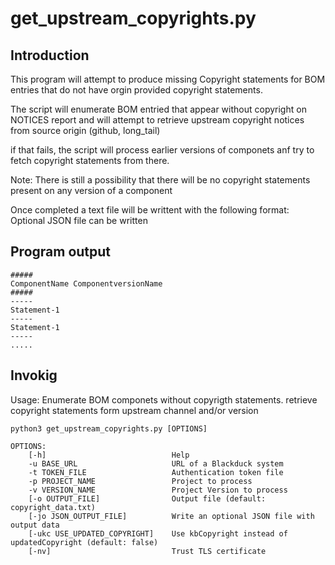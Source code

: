 # get_upstream_copyrights.py

## Introduction

This program will attempt to produce missing Copyright statements 
for BOM entries that do not have orgin provided copyright statements.

The script will enumerate BOM entried that appear without copyright
on NOTICES report and will attempt to retrieve 
upstream copyright notices from source origin (github, long_tail)

if that fails, the script will process earlier versions of componets
anf try to fetch copyright statements from there.

Note:  There is still a possibility that there will be no copyright 
       statements present on any version of a component

Once completed a text file will be writtent with the following format:
Optional JSON file can be written

## Program output

```
#####
ComponentName ComponentversionName
#####
-----
Statement-1
-----
Statement-1
-----
.....
```

## Invokig 

Usage: Enumerate BOM componets without copyrigth statements. retrieve 
       copyright statements form upstream channel and/or version

```
python3 get_upstream_copyrights.py [OPTIONS]

OPTIONS:
    [-h]                            Help
    -u BASE_URL                     URL of a Blackduck system
    -t TOKEN_FILE                   Authentication token file
    -p PROJECT_NAME                 Project to process
    -v VERSION_NAME                 Project Version to process
    [-o OUTPUT_FILE]                Output file (default: copyright_data.txt)
    [-jo JSON_OUTPUT_FILE]          Write an optional JSON file with output data
    [-ukc USE_UPDATED_COPYRIGHT]    Use kbCopyright instead of updatedCopyright (default: false)
    [-nv]                           Trust TLS certificate
```
